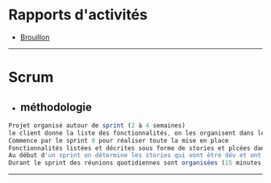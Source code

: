# Rapports d'activités
- [Brouillon](./R1_orange.docx)
***
# Scrum
- ## méthodologie

```javascript
Projet organisé autour de sprint (2 à 4 semaines)
le client donne la liste des fonctionnalités, on les organisent dans le sprint backlog
Commence par le sprint 0 pour réaliser toute la mise en place
Fonctionnalités listées et décrites sous forme de stories et plcées dans le backlog produit.
Au début d'un sprint on détermine les stories qui vont être dév et ont les priorise.
Durant le sprint des réunions quotidiennes sont organisées (15 minutes) pour que tout le monde ait le même niveau d'information
```
___
